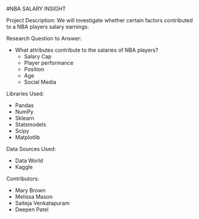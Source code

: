 
#NBA SALARY INSIGHT

Project Description: We will investigate whether certain factors contributed to a NBA players salary earnings. 

Research Question to Answer: 
  - What attributes contribute to the salaries of NBA players?
    - Salary Cap
    - Player performance
    - Position
    - Age
    - Social Media

Libraries Used:
* Pandas
* NumPy
* Sklearn
* Statsmodels
* Scipy
* Matplotlib

Data Sources Used:
* Data World
* Kaggle

Contributors:
* Mary Brown
* Melissa Mason
* Saiteja Venkatapuram
* Deepen Patel



